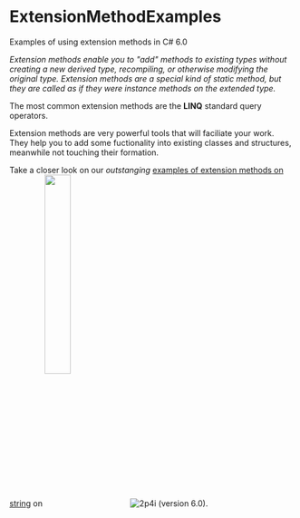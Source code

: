 # ExtensionMethodExamples
Examples of using extension methods in C# 6.0

_Extension methods enable you to "add" methods to existing types without creating a new derived type, recompiling, or otherwise modifying the original type. Extension methods are a special kind of static method, but they are called as if they were instance methods on the extended type._

The most common extension methods are the **LINQ** standard query operators.

Extension methods are very powerful tools that will faciliate your work. They help you to add some fuctionality into existing classes and structures, meanwhile not touching their formation.

Take a closer look on our <i>outstanging</i> <a href="https://github.com/aramzham/ExtensionMethodExamples/tree/master/ExtensionMethodExamples/ExtensionMethods">examples of extension methods on string</a> on <img src="https://cloud.githubusercontent.com/assets/25085025/21995752/0803e500-dc40-11e6-8ea0-733f5af7251e.png" width=30% align="middle"/>![2p4i]() (version 6.0).
